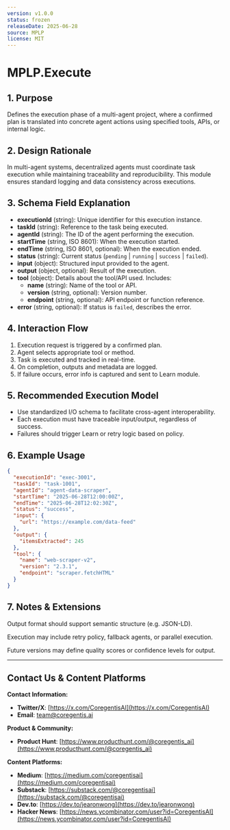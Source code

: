 ```yaml
---
version: v1.0.0
status: frozen
releaseDate: 2025-06-28
source: MPLP
license: MIT
---
```


# MPLP.Execute 
 
 ## 1. Purpose  
 Defines the execution phase of a multi-agent project, where a confirmed plan is translated into concrete agent actions using specified tools, APIs, or internal logic. 
 
 ## 2. Design Rationale  
 In multi-agent systems, decentralized agents must coordinate task execution while maintaining traceability and reproducibility. This module ensures standard logging and data consistency across executions. 
 
 ## 3. Schema Field Explanation  
 - **executionId** (string): Unique identifier for this execution instance.  
 - **taskId** (string): Reference to the task being executed.  
 - **agentId** (string): The ID of the agent performing the execution.  
 - **startTime** (string, ISO 8601): When the execution started.  
 - **endTime** (string, ISO 8601, optional): When the execution ended.  
 - **status** (string): Current status (`pending` | `running` | `success` | `failed`).  
 - **input** (object): Structured input provided to the agent.  
 - **output** (object, optional): Result of the execution.  
 - **tool** (object): Details about the tool/API used. Includes:  
   - **name** (string): Name of the tool or API.  
   - **version** (string, optional): Version number.  
   - **endpoint** (string, optional): API endpoint or function reference.  
 - **error** (string, optional): If status is `failed`, describes the error. 
 
 ## 4. Interaction Flow  
 1. Execution request is triggered by a confirmed plan.  
 2. Agent selects appropriate tool or method.  
 3. Task is executed and tracked in real-time.  
 4. On completion, outputs and metadata are logged.  
 5. If failure occurs, error info is captured and sent to Learn module. 
 
 ## 5. Recommended Execution Model  
 - Use standardized I/O schema to facilitate cross-agent interoperability.  
 - Each execution must have traceable input/output, regardless of success.  
 - Failures should trigger Learn or retry logic based on policy. 
 
 ## 6. Example Usage  
 ```json 
 { 
   "executionId": "exec-3001", 
   "taskId": "task-1001", 
   "agentId": "agent-data-scraper", 
   "startTime": "2025-06-28T12:00:00Z", 
   "endTime": "2025-06-28T12:02:30Z", 
   "status": "success", 
   "input": { 
     "url": "https://example.com/data-feed" 
   }, 
   "output": { 
     "itemsExtracted": 245 
   }, 
   "tool": { 
     "name": "web-scraper-v2", 
     "version": "2.3.1", 
     "endpoint": "scraper.fetchHTML" 
   } 
 } 
 ``` 
 
 ## 7. Notes & Extensions 
 Output format should support semantic structure (e.g. JSON-LD). 
 
 Execution may include retry policy, fallback agents, or parallel execution. 
 
Future versions may define quality scores or confidence levels for output.

---

## Contact Us & Content Platforms

**Contact Information:**
- **Twitter/X**: [https://x.com/CoregentisAI](https://x.com/CoregentisAI)
- **Email**: team@coregentis.ai

**Product & Community:**
- **Product Hunt**: [https://www.producthunt.com/@coregentis_ai](https://www.producthunt.com/@coregentis_ai)

**Content Platforms:**
- **Medium**: [https://medium.com/coregentisai](https://medium.com/coregentisai)
- **Substack**: [https://substack.com/@coregentisai](https://substack.com/@coregentisai)
- **Dev.to**: [https://dev.to/jearonwong](https://dev.to/jearonwong)
- **Hacker News**: [https://news.ycombinator.com/user?id=CoregentisAI](https://news.ycombinator.com/user?id=CoregentisAI)